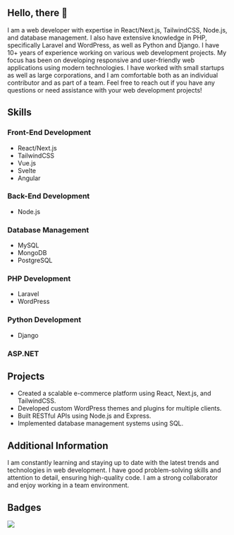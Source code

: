 ## Hello, there 👋

I am a web developer with expertise in React/Next.js, TailwindCSS, Node.js, and database management. I also have extensive knowledge in PHP, specifically Laravel and WordPress, as well as Python and Django.
I have 10+ years of experience working on various web development projects. My focus has been on developing responsive and user-friendly web applications using modern technologies. I have worked with small startups as well as large corporations, and I am comfortable both as an individual contributor and as part of a team.
Feel free to reach out if you have any questions or need assistance with your web development projects!

## Skills
### Front-End Development
- React/Next.js
- TailwindCSS
- Vue.js
- Svelte
- Angular
### Back-End Development
- Node.js
### Database Management
- MySQL
- MongoDB
- PostgreSQL
### PHP Development
- Laravel
- WordPress
### Python Development
- Django
### ASP.NET
## Projects
- Created a scalable e-commerce platform using React, Next.js, and TailwindCSS.
- Developed custom WordPress themes and plugins for multiple clients.
- Built RESTful APIs using Node.js and Express.
- Implemented database management systems using SQL.
## Additional Information
I am constantly learning and staying up to date with the latest trends and technologies in web
development.
I have good problem-solving skills and attention to detail, ensuring high-quality code.
I am a strong collaborator and enjoy working in a team environment.

## Badges

![](https://komarev.com/ghpvc/?username=Samonov51)
